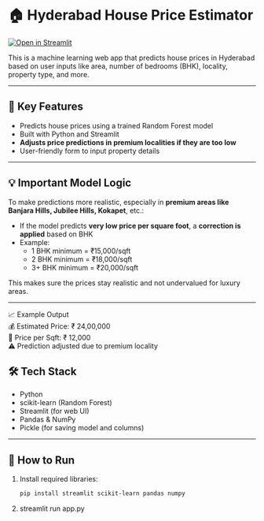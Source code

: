 # 🏠 Hyderabad House Price Estimator


[![Open in Streamlit](https://static.streamlit.io/badges/streamlit_badge_black_white.svg)](https://hyderabad-house-price-predictor-bmradqhawgfhttieabpsf3.streamlit.app/)  


This is a machine learning web app that predicts house prices in Hyderabad based on user inputs like area, number of bedrooms (BHK), locality, property type, and more.

---

## 📌 Key Features

- Predicts house prices using a trained Random Forest model
- Built with Python and Streamlit
- **Adjusts price predictions in premium localities if they are too low**
- User-friendly form to input property details

---

## 💡 Important Model Logic

To make predictions more realistic, especially in **premium areas like Banjara Hills, Jubilee Hills, Kokapet**, etc.:

- If the model predicts **very low price per square foot**, a **correction is applied** based on BHK
- Example:
  - 1 BHK minimum = ₹15,000/sqft  
  - 2 BHK minimum = ₹18,000/sqft  
  - 3+ BHK minimum = ₹20,000/sqft  

This makes sure the prices stay realistic and not undervalued for luxury areas.

---

📈 Example Output  
💰 Estimated Price: ₹ 24,00,000  
📏 Price per Sqft: ₹ 12,000  
⚠️ Prediction adjusted due to premium locality  

## 🛠 Tech Stack

- Python
- scikit-learn (Random Forest)
- Streamlit (for web UI)
- Pandas & NumPy
- Pickle (for saving model and columns)

---

## 🚀 How to Run

1. Install required libraries:
   ```bash
   pip install streamlit scikit-learn pandas numpy
2. streamlit run app.py  